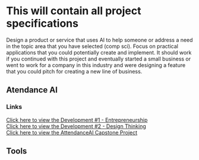 <!--Press the Preview unless editing ^^^^^^^-->

<h1>This will contain all project specifications</h1>
<p>
Design a product or service that uses AI to help someone or address a need in the topic area that you have selected (comp sci). Focus on practical applications that you could potentially create and implement. It should work if you continued with this project and eventually started a small business or went to work for a company in this industry and were designing a feature that you could pitch for creating a new line of business.
</p>
<h2>Atendance AI</h2>
<h3>Links</h3>
<a href="https://docs.google.com/document/d/1Hf-wZ1UnPxEkOTYmk16WvssJ8hw8QEQs_PAgXXkORuw/edit?tab=t.0#heading=h.f0lhi7cm48fh" target="_blank">Click here to view the Development #1 - Entrepreneurship</a>
<br>
<a href="https://docs.google.com/document/d/17vy8ihEKFmGJUStANtkew-H_Og4kvuByM8LTcbAbAd4/edit?tab=t.0#heading=h.f0lhi7cm48fh" target="_blank">Click here to view the Development #2 - Design Thinking </a>
<br>
<a href="https://docs.google.com/presentation/d/1p8pUw5QJDYvFM2E_cnXSQdlKjvD5-LiyU8BN5rg-LrY/edit" target="_blank">Click here to view the AttendanceAI Capstone Project</a>
<h2>Tools</h2>
